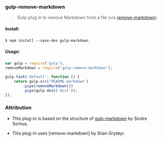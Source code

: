 ### gulp-remove-markdown
> Gulp plug in to remove Markdown from a file (via [remove-markdown](https://github.com/stiang/remove-markdown)). 

##### Install:

    $ npm install --save-dev gulp-markdown

##### Usage:
```js
var gulp = require('gulp'),
removeMarkdown = require('gulp-remove-markdown');

gulp.task('default', function () {
	return gulp.src('README.markdown')
		.pipe(removeMarkdown())
		.pipe(gulp.dest('dist'));
});
```

### Attribution

* This plug-in is based on the structure of [gulp-markdown](https://github.com/sindresorhus/gulp-markdown) by
Sindre Sorhus.

* This plug-in uses [remove-markdown] by Stian Grytøyr.
